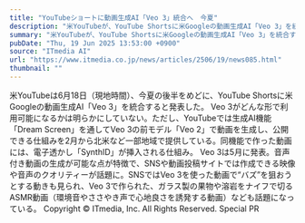 ```yaml
---
title: "YouTubeショートに動画生成AI「Veo 3」統合へ　今夏"
description: "米YouTubeが、YouTube Shortsに米Googleの動画生成AI「Veo 3」を統合すると発表した。"
summary: "米YouTubeが、YouTube Shortsに米Googleの動画生成AI「Veo 3」を統合すると発表した。"
pubDate: "Thu, 19 Jun 2025 13:53:00 +0900"
source: "ITmedia AI"
url: "https://www.itmedia.co.jp/news/articles/2506/19/news085.html"
thumbnail: ""
---
```


米YouTubeは6月18日（現地時間）、今夏の後半をめどに、YouTube Shortsに米Googleの動画生成AI「Veo 3」を統合すると発表した。
Veo 3がどんな形で利用可能になるかは明らかにしていない。ただし、YouTubeでは生成AI機能「Dream Screen」を通してVeo 3の前モデル「Veo 2」で動画を生成し、公開できる仕組みを2月から北米など一部地域で提供している。同機能で作った動画には、電子透かし「SynthID」が挿入される仕組み。
Veo 3は5月に発表。音声付き動画の生成が可能な点が特徴で、SNSや動画投稿サイトでは作成できる映像や音声のクオリティーが話題に。SNSではVeo 3を使った動画で“バズ”を狙おうとする動きも見られ、Veo 3で作られた、ガラス製の果物や溶岩をナイフで切るASMR動画（環境音やささやき声で心地良さを誘発する動画）なども話題になっている。
Copyright © ITmedia, Inc. All Rights Reserved.
Special
PR